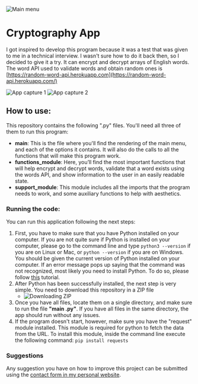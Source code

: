
![Main menu](https://res.cloudinary.com/arnaldo10cisne/image/upload/v1637513577/cryptography_app/crypto1_vo8wqt.png)

# Cryptography App

I got inspired to develop this program because it was a test that was given to me in a technical interview. I wasn't sure how to do it back then, so I decided to give it a try. It can encrypt and decrypt arrays of English words. The word API used to validate words and obtain random ones is  [https://random-word-api.herokuapp.com](https://random-word-api.herokuapp.com/)
    
![App capture 1](https://res.cloudinary.com/arnaldo10cisne/image/upload/v1637513664/cryptography_app/crypto2_bbpxbj.png)
![App capture 2](https://res.cloudinary.com/arnaldo10cisne/image/upload/v1637514080/cryptography_app/crypto3_s9w5wd.png)



## How to use:
This repository contains the following ".py" files. You'll need all three of them to run this program:

- **main**:  This is the file where you'll find the rendering of the main menu, and each of the options it contains. It will also do the calls to all the functions that will make this program work.
- **functions_module**: Here, you’ll find the most important functions that will help encrypt and decrypt words, validate that a word exists using the words API, and show information to the user in an easily readable state.
- **support_module**: This module includes all the imports that the program needs to work, and some auxiliary functions to help with aesthetics.

### Running the code:

You can run this application following the next steps:

1.  First, you have to make sure that you have Python installed on your computer. If you are not quite sure if Python is installed on your computer, please go to the command line and type `python3 --version` if you are on Linux or Mac, or `python --version` if you are on Windows. You should be given the current version of Python installed on your computer. If an error message pops up saying that the command was not recognized, most likely you need to install Python. To do so, please follow [this](www.m.com) tutorial.
 2. After Python has been successfully installed, the next step is very simple. You need to download this repository in a ZIP file
	 - ![Downloading ZIP](https://res.cloudinary.com/arnaldo10cisne/image/upload/v1637514119/cryptography_app/crypto4_evij2t.png)
 3. Once you have all files, locate them on a single directory, and make sure to run the file **"main .py"**. If you have all files in the same directory, the app should run without any issues.
 4. If the program doesn't start, however, make sure you have the "request" module installed. This module is required for python to fetch the data from the URL. To install this module, inside the command line execute the following command: `pip install requests` 

### Suggestions

Any suggestion you have on how to improve this project can be submitted using the  [contact form in my personal website](https://www.arnaldocisneros.com/contact).
